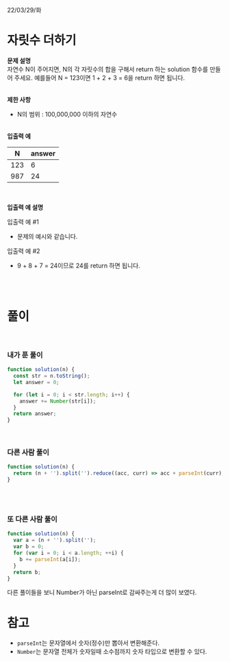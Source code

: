 22/03/29/화

<h1>자릿수 더하기</h1>

<strong>문제 설명</strong>  
자연수 N이 주어지면, N의 각 자릿수의 합을 구해서 return 하는 solution 함수를 만들어 주세요.
예를들어 N = 123이면 1 + 2 + 3 = 6을 return 하면 됩니다.

<br>
<strong>제한 사항</strong>

- N의 범위 : 100,000,000 이하의 자연수

<br>
<strong>입출력 예</strong>

| N   | answer |
| --- | ------ |
| 123 | 6      |
| 987 | 24     |

<br>

<strong>입출력 예 설명 </strong>

입출력 예 #1

- 문제의 예시와 같습니다.

입출력 예 #2

- 9 + 8 + 7 = 24이므로 24를 return 하면 됩니다.

<br>
<br>

<h1>풀이</h1>

<br>
<h3>내가 푼 풀이</h3>

```javascript
function solution(n) {
  const str = n.toString();
  let answer = 0;

  for (let i = 0; i < str.length; i++) {
    answer += Number(str[i]);
  }
  return answer;
}
```

<br>
<h3>다른 사람 풀이</h3>

```javascript
function solution(n) {
  return (n + '').split('').reduce((acc, curr) => acc + parseInt(curr), 0);
}
```

<br>
<br>

<h3>또 다른 사람 풀이</h3>

```javascript
function solution(n) {
  var a = (n + '').split('');
  var b = 0;
  for (var i = 0; i < a.length; ++i) {
    b += parseInt(a[i]);
  }
  return b;
}
```

다른 풀이들을 보니 Number가 아닌 parseInt로 감싸주는게 더 많이 보였다.

<h1>참고 </h1>

- `parseInt`는 문자열에서 숫자(정수)만 뽑아서 변환해준다.
- `Number`는 문자열 전체가 숫자일때 소수점까지 숫자 타입으로 변환할 수 있다.
